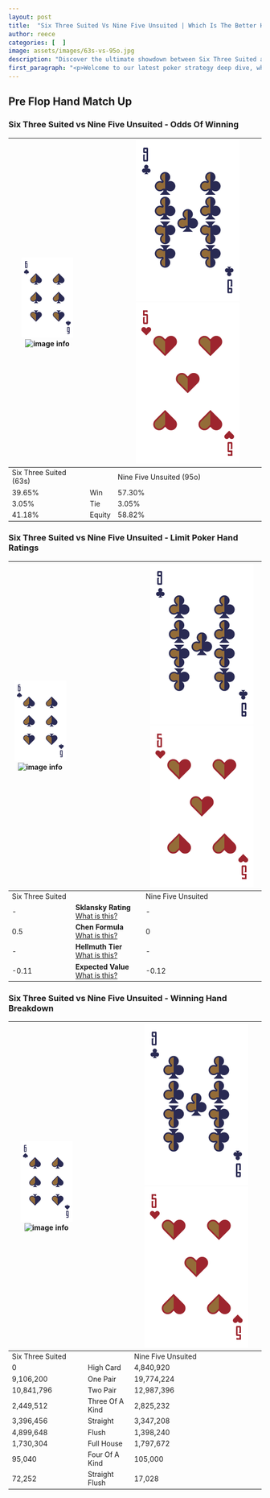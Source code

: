 ```yaml
---
layout: post
title:  "Six Three Suited Vs Nine Five Unsuited | Which Is The Better Hand In Poker? A Complete Guide"
author: reece
categories: [  ]
image: assets/images/63s-vs-95o.jpg
description: "Discover the ultimate showdown between Six Three Suited and Nine Five Unsuited in poker! Uncover the odds, strategies, and scenarios where one hand triumphs over the other. Get ready to up your poker game with this thrilling analysis."
first_paragraph: "<p>Welcome to our latest poker strategy deep dive, where we're pitting two distinct hands against each other in a high-stakes showdown: Six Three Suited vs Nine Five Unsuited.</p><p>In the dynamic world of poker, every decision counts, and knowing which hand holds the upper hand is key to your success at the table.</p><p>In this article, we'll dissect these two hands, explore the scenarios where one dominates the other, and equip you with the knowledge to make strategic choices that can tip the odds in your favor.</p><p>Get ready to unravel the intriguing dynamics of these poker hands and elevate your game to new heights.</p>"
---
```




[comment]: # (sp0)

## Pre Flop Hand Match Up

<div class="table hand-ratings" markdown="1"> 



### Six Three Suited vs Nine Five Unsuited - Odds Of Winning


    
| ![image info](assets/images/hand1/6.png) ![image info](assets/images/hand1/3s.png) |  | ![image info](assets/images/hand2/9.png) ![image info](assets/images/hand2/5o.png) |
| -------- | -------- | -------- |
| Six Three Suited (63s) |  | Nine Five Unsuited (95o) |
| 39.65% | Win | 57.30% |
| 3.05% | Tie | 3.05% |
| 41.18% | Equity | 58.82% |




[comment]: # (sp1)



### Six Three Suited vs Nine Five Unsuited - Limit Poker Hand Ratings


    
| ![image info](assets/images/hand1/6.png) ![image info](assets/images/hand1/3s.png) |  | ![image info](assets/images/hand2/9.png) ![image info](assets/images/hand2/5o.png) |
| -------- | -------- | -------- |
| Six Three Suited |  | Nine Five Unsuited |
| - | **Sklansky Rating** [What is this?](/sklansky-rating-explained) | - |
| 0.5 | **Chen Formula** [What is this?](/chen-formula-explained) | 0 |
| - | **Hellmuth Tier** [What is this?](/Hellmuth-tier-explained) | - |
| -0.11 | **Expected Value** [What is this?](/expected-value-explained) | -0.12 |




[comment]: # (sp2)



### Six Three Suited vs Nine Five Unsuited - Winning Hand Breakdown


    
| ![image info](assets/images/hand1/6.png) ![image info](assets/images/hand1/3s.png) |  | ![image info](assets/images/hand2/9.png) ![image info](assets/images/hand2/5o.png) |
| -------- | -------- | -------- |
| Six Three Suited |  | Nine Five Unsuited |
| 0 | High Card | 4,840,920 |
| 9,106,200 | One Pair | 19,774,224 |
| 10,841,796 | Two Pair | 12,987,396 |
| 2,449,512 | Three Of A Kind | 2,825,232 |
| 3,396,456 | Straight | 3,347,208 |
| 4,899,648 | Flush | 1,398,240 |
| 1,730,304 | Full House | 1,797,672 |
| 95,040 | Four Of A Kind | 105,000 |
| 72,252 | Straight Flush | 17,028 |




[comment]: # (sp3)



</div>

[comment]: # (sp4)



[comment]: # (sp5)

